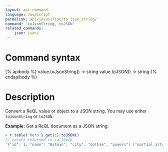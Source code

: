 ```yaml
---
layout: api-command
language: JavaScript
permalink: api/javascript/to_json_string/
command: 'toJsonString, toJSON'
related_commands:
    json: json/
---
```

# Command syntax #

{% apibody %}
value.toJsonString() &rarr; string
value.toJSON() &rarr; string
{% endapibody %}

# Description #

Convert a ReQL value or object to a JSON string. You may use either `toJsonString` or `toJSON`.

__Example:__ Get a ReQL document as a JSON string.

```js
> r.table('hero').get(1).toJSON()
// result returned to callback
'{"id": 1, "name": "Batman", "city": "Gotham", "powers": ["martial arts", "cinematic entrances"]}'
```
